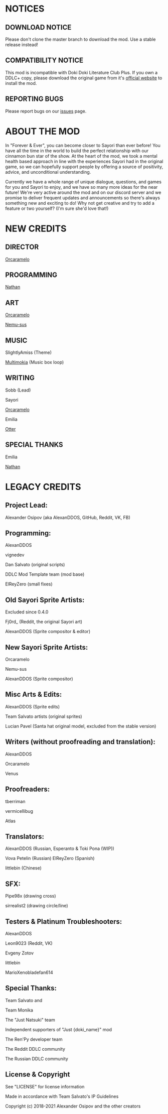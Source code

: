 # NOTICES
## DOWNLOAD NOTICE
Please don't clone the master branch to download the mod. 
Use a stable release instead!

## СOMPATIBILITY NOTICE 
This mod is incompatible with Doki Doki Literature Club Plus. 
If you own a DDLC+ copy, please download the original game from it's [official website](https://ddlc.moe) to install the mod.

## REPORTING BUGS
Please report bugs on our [issues](https://github.com/ForeverAndEverTeam/fae-mod/issues) page.

# ABOUT THE MOD
In "Forever & Ever", you can become closer to Sayori than ever before! 
You have all the time in the world to build the perfect relationship with our cinnamon bun star of the show. 
At the heart of the mod, we took a mental health based approach in line with the experiences Sayori had in the original game, so we can hopefully support people by offering a source of positivity, advice, and unconditional understanding. 

Currently we have a whole range of unique dialogue, questions, and games for you and Sayori to enjoy, and we have so many more ideas for the near future! We're very active around the mod and on our discord server and we promise to deliver frequent updates and announcements so there's always something new and exciting to do! 
Why not get creative and try to add a feature or two yourself? (I'm sure she'd love that!)

# NEW CREDITS

## DIRECTOR
[Orcaramelo](https://github.com/Orcaramelo)

## PROGRAMMING

[Nathan](https://github.com/TRIDENT1313)

## ART

[Orcaramelo](https://github.com/Orcaramelo)

[Nemu-sus](https://github.com/Nemu-sus)

## MUSIC

SlightlyAmiss (Theme)

[Multimokia](https://github.com/multimokia) (Music box loop)

## WRITING

Sobb (Lead)

Sayori

[Orcaramelo](https://github.com/Orcaramelo)

Emilia

[Otter](https://github.com/my-otter-self)

## SPECIAL THANKS

Emilia

[Nathan](https://github.com/TRIDENT1313)


# LEGACY CREDITS


## Project Lead:
Alexander Osipov (aka AlexanDDOS, GitHub, Reddit, VK, FB)
## Programming:

AlexanDDOS

vignedev

Dan Salvato (original scripts)

DDLC Mod Template team (mod base)

ElReyZero (small fixes)

## Old Sayori Sprite Artists:

Excluded since 0.4.0

Fj0rd_ (Reddit, the original Sayori art)

AlexanDDOS (Sprite compositor & editor)

## New Sayori Sprite Artists:

Orcaramelo

Nemu-sus

AlexanDDOS (Sprite compositor)

## Misc Arts & Edits:

AlexanDDOS (Sprite edits)

Team Salvato artists (original sprites)

Lucian Pavel (Santa hat original model, excluded from the stable version)

## Writers (without proofreading and translation):

AlexanDDOS

Orcaramelo

Venus

## Proofreaders:

tberriman

vermicellibug

Atlas

## Translators:

AlexanDDOS (Russian, Esperanto & Toki Pona (WIP))

Vova Petelin (Russian)
ElReyZero (Spanish)

littlebin (Chinese)

## SFX:

Pipe98x (drawing cross)

sirrealist2 (drawing circle/line)

## Testers & Platinum Troubleshooters:

AlexanDDOS

Leon9023 (Reddit, VK)

Evgeny Zotov

littlebin

MarioXenobladefan614

## Special Thanks:

Team Salvato and

Team Monika

The "Just Natsuki" team

Independent supporters of "Just {doki_name}" mod

The Ren'Py developer team

The Reddit DDLC community

The Russian DDLC community

## License & Copyright

See "LICENSE" for license information

Made in accordance with Team Salvato's IP Guidelines

Copyright (c) 2018-2021 Alexander Osipov and the other creators

